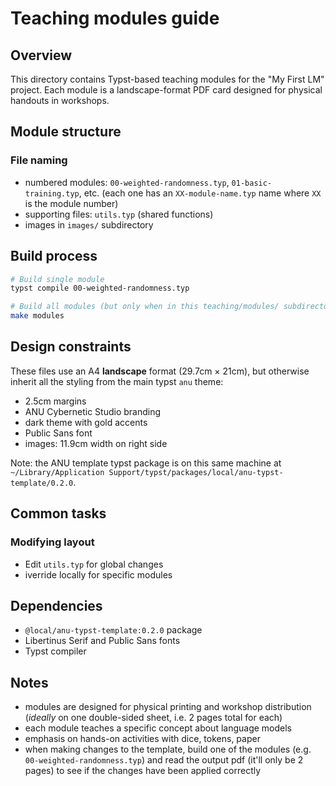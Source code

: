 # Teaching modules guide

## Overview

This directory contains Typst-based teaching modules for the "My First LM"
project. Each module is a landscape-format PDF card designed for physical
handouts in workshops.

## Module structure

### File naming

- numbered modules: `00-weighted-randomness.typ`, `01-basic-training.typ`, etc.
  (each one has an `XX-module-name.typ` name where `XX` is the module number)
- supporting files: `utils.typ` (shared functions)
- images in `images/` subdirectory

## Build process

```bash
# Build single module
typst compile 00-weighted-randomness.typ

# Build all modules (but only when in this teaching/modules/ subdirectory)
make modules
```

## Design constraints

These files use an A4 **landscape** format (29.7cm × 21cm), but otherwise
inherit all the styling from the main typst `anu` theme:

- 2.5cm margins
- ANU Cybernetic Studio branding
- dark theme with gold accents
- Public Sans font
- images: 11.9cm width on right side

Note: the ANU template typst package is on this same machine at
`~/Library/Application Support/typst/packages/local/anu-typst-template/0.2.0`.

## Common tasks

### Modifying layout

- Edit `utils.typ` for global changes
- iverride locally for specific modules

## Dependencies

- `@local/anu-typst-template:0.2.0` package
- Libertinus Serif and Public Sans fonts
- Typst compiler

## Notes

- modules are designed for physical printing and workshop distribution
  (_ideally_ on one double-sided sheet, i.e. 2 pages total for each)
- each module teaches a specific concept about language models
- emphasis on hands-on activities with dice, tokens, paper
- when making changes to the template, build one of the modules (e.g.
  `00-weighted-randomness.typ`) and read the output pdf (it'll only be 2 pages)
  to see if the changes have been applied correctly
